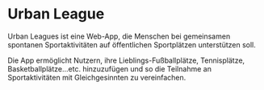 # Urban League

Urban Leagues ist eine Web-App, die Menschen bei gemeinsamen spontanen Sportaktivitäten auf öffentlichen Sportplätzen unterstützen soll.

Die App ermöglicht Nutzern, ihre Lieblings-Fußballplätze, Tennisplätze, Basketballplätze...etc. hinzuzufügen und so die Teilnahme an Sportaktivitäten mit Gleichgesinnten zu vereinfachen.

